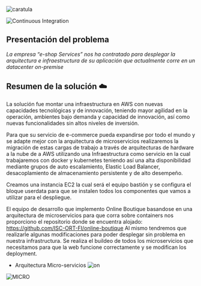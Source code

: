 ![caratula](https://user-images.githubusercontent.com/88108014/175550159-21bfc6ce-abe4-4990-8604-576c61fbfcdb.png)

![Continuous Integration](https://github.com/GoogleCloudPlatform/microservices-demo/workflows/Continuous%20Integration%20-%20Main/Release/badge.svg)

## Presentación del problema

_La empresa “e-shop Services” nos ha contratado para desplegar la arquitectura e infraestructura de su aplicación que actualmente corre en un datacenter on-premise_

## Resumen de la solución ☁️

La solución fue montar una infraestructura en AWS con nuevas capacidades tecnológicas y de innovación, teniendo mayor agilidad en la operación, ambientes bajo demanda y capacidad de innovación, así como nuevas funcionalidades sin altos niveles de inversión.

Para que su servicio de e-commerce pueda expandirse por todo el mundo y se adapte mejor con la arquitectura de microservicios realizaremos la migración de estas cargas de trabajo a través de arquitecturas de hardware a la nube de a AWS 
utilizando una Infraestructura como servicio en la cual trabajaremos con docker y kubernetes teniendo así una alta disponibilidad mediante grupos de auto escalamiento, Elastic Load Balancer, desacoplamiento de almacenamiento persistente y de alto desempeño.

Creamos una instancia EC2 la cual será el equipo bastión y se configura el bloque userdata para que se instalen todos los componentes que vamos a utilizar para el despliegue.

El equipo de desarrollo que implemento Online Boutique basandose en una arquitectura de microservicios para que corra sobre containers nos proporciono el repositorio donde se encuentra alojado: https://github.com/ISC-ORT-FI/online-boutique
Al mismo tendremos que realizarle algunas modificaciones para poder desplegar sin problema en nuestra infrastructura.
Se realiza el buildeo de todos los microservicios que necesitamos para que la web funcione correctamente y se modifican los deployment.

- Arquitectura Micro-servicios 
  ![on](https://user-images.githubusercontent.com/88108014/175647055-9ca163b9-8082-4c93-be92-5bfdd6060eb7.png)

![MICRO](https://user-images.githubusercontent.com/88108014/175645251-bcdcccc4-185e-49f7-88cc-06be6a5c5f31.png)

